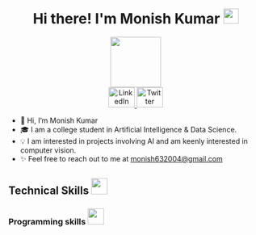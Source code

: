 <h1 align='center'> Hi there! I'm Monish Kumar <img src = "https://raw.githubusercontent.com/MartinHeinz/MartinHeinz/master/wave.gif" width = 30px> </h1>
<p align='center'>
</p>
<div id="header" align="center">
  <img src="https://media.giphy.com/media/hqU2KkjW5bE2v2Z7Q2/giphy.gif" width="100"/>
</div>
<div id="badges" align="center">
  <a href="https://www.linkedin.com/in/monish-kumar-35424122a/">
    <img src="https://cdn.jsdelivr.net/gh/devicons/devicon/icons/linkedin/linkedin-original.svg" height="40" width="52" alt="LinkedIn logo" />
  </a>
  <a href="https://twitter.com/your-twitter-profile">
      <img src="https://cdn.jsdelivr.net/gh/devicons/devicon/icons/twitter/twitter-original.svg" height="40" width="52" alt="Twitter logo" />
  </a>
</div>
  
- 👋 Hi, I’m Monish Kumar
- 🎓 I am a college student in Artificial Intelligence & Data Science.
- 💡 I am interested in projects involving AI and am keenly interested in computer vision.
- ✨ Feel free to reach out to me at monish632004@gmail.com

<h2> Technical Skills <img src = "https://media2.giphy.com/media/QssGEmpkyEOhBCb7e1/giphy.gif?cid=ecf05e47a0n3gi1bfqntqmob8g9aid1oyj2wr3ds3mg700bl&rid=giphy.gif" width = 32px> </h2>
<h3>
  Programming skills
  <img src ="https://example.com/c_icon.png" width=32px>
</h3>
